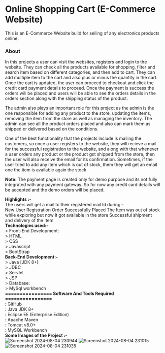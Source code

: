 # Online Shopping Cart (E-Commerce Website)
This is an E-Commerce Website build for selling of any electronics products online.

### About
In this projects a user can visit the websites, registers and login to the website. They can check all the products available for shopping, filter and search item based on different categories, and then add to cart. They can add multiple item to the cart and also plus or minus the quantity in the cart. Once the cart is updated, the user can proceed to checkout and click the credit card payment details to proceed. Once the payment is success the orders will be placed and users will be able to see the orders details in the orders section along with the shipping status of the product.

The admin also plays an important role for this project as the admin is the one responsible for adding any product to the store, updating the items, removing the item from the store as well as managing the inventory. The admin can see all the product orders placed and also can mark them as shipped or delivered based on the conditions.

One of the best functionality that the projects include is mailing the customers, so once a user registers to the website, they will recieve a mail for the successful registration to the website, and along with that whenever a user orders any product or the product got shipped from the store, then the user will also receive the email for its confirmation. Sometimes, if the user tried to add any item which is out of stock, them they will get an email one the item is available again the stock.

**Note:** The payment page is created only for demo purpose and its not fully integrated with any payment gateway. So for now any credit card details will be accepted and the demo orders will be placed.

**Highlights :-**<br/>
The users will get a mail to their registered mail Id during:-<br/>
New User Registration
Order Successfully Placed
The Item was out of stock while exploring but now it got available in the store
Successful shipment and delivery of the Item<br/>
**Technologies used:-**<br/>
    > Front-End Development:<br/>
    > HTML<br/>
    > CSS<br/>
    > Javascript<br/>
    > BootStrap<br/>
**Back-End Development:-**<br/>
    > Java [JDK 8+]<br/>
    > JDBC<br/>
    > Servlet<br/>
    > JSP<br/>
    > Database:<br/>
    > MySql workbench<br/>
**================ Software And Tools Required ================**<br/>
: GitHub<br/>
: Java JDK 8+<br/>
: Eclipse EE (Enterprise Edition) <br/>
: Apache Maven<br/>
: Tomcat v8.0+<br/>
: MySQL Workbench<br/>
**Some Images of the Project :-**<br/>
![Screenshot 2024-08-04 230944](https://github.com/user-attachments/assets/93119b33-7fee-4a37-818c-e214528cb23f)
![Screenshot 2024-08-04 231015](https://github.com/user-attachments/assets/a09bb1d5-1f71-4d3c-864c-bf208db1c9a3)
![Screenshot 2024-08-04 231035](https://github.com/user-attachments/assets/a37c2af1-6140-46c9-aca9-0bac6961dd02)
